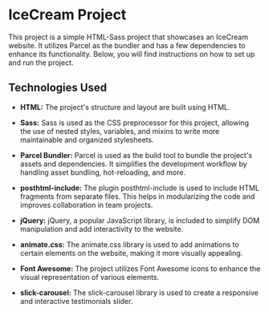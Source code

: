 # IceCream Project

This project is a simple HTML-Sass project that showcases an IceCream website. It utilizes Parcel as the bundler and has a few dependencies to enhance its functionality. Below, you will find instructions on how to set up and run the project.

## Technologies Used

- **HTML:** The project's structure and layout are built using HTML.

- **Sass:** Sass is used as the CSS preprocessor for this project, allowing the use of nested styles, variables, and mixins to write more maintainable and organized stylesheets.

- **Parcel Bundler:** Parcel is used as the build tool to bundle the project's assets and dependencies. It simplifies the development workflow by handling asset bundling, hot-reloading, and more.

- **posthtml-include:** The plugin posthtml-include is used to include HTML fragments from separate files. This helps in modularizing the code and improves collaboration in team projects.

- **jQuery:** jQuery, a popular JavaScript library, is included to simplify DOM manipulation and add interactivity to the website.

- **animate.css:** The animate.css library is used to add animations to certain elements on the website, making it more visually appealing.

- **Font Awesome:** The project utilizes Font Awesome icons to enhance the visual representation of various elements.

- **slick-carousel:** The slick-carousel library is used to create a responsive and interactive testimonials slider.

